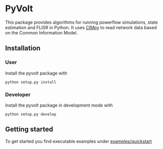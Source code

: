 # PyVolt
 
This package provides algorithms for running powerflow simulations, state estimation and FLISR in Python.
It uses [CIMpy](https://git.rwth-aachen.de/acs/public/cim/cimpy) to read network data based on the Common Information Model.

## Installation

### User 

Install the pyvolt package with

```
python setup.py install
```


### Developer

Install the pyvolt package in development mode with

```
python setup.py develop
```

## Getting started

To get started you find executable examples under [examples/quickstart](examples/quickstart)